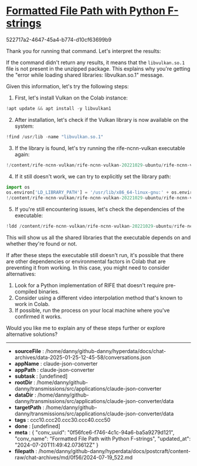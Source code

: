 # [Formatted File Path with Python F-strings](https://claude.ai/chat/0f56fce6-f746-4c1c-94a6-ba5a9279d121)

522717a2-4647-45a4-b774-d10cf63699b9

 Thank you for running that command. Let's interpret the results:

If the command didn't return any results, it means that the `libvulkan.so.1` file is not present in the unzipped package. This explains why you're getting the "error while loading shared libraries: libvulkan.so.1" message.

Given this information, let's try the following steps:

1. First, let's install Vulkan on the Colab instance:

```python
!apt update && apt install -y libvulkan1
```

2. After installation, let's check if the Vulkan library is now available on the system:

```python
!find /usr/lib -name "libvulkan.so.1"
```

3. If the library is found, let's try running the rife-ncnn-vulkan executable again:

```python
!/content/rife-ncnn-vulkan/rife-ncnn-vulkan-20221029-ubuntu/rife-ncnn-vulkan -h
```

4. If it still doesn't work, we can try to explicitly set the library path:

```python
import os
os.environ['LD_LIBRARY_PATH'] = '/usr/lib/x86_64-linux-gnu:' + os.environ.get('LD_LIBRARY_PATH', '')
!/content/rife-ncnn-vulkan/rife-ncnn-vulkan-20221029-ubuntu/rife-ncnn-vulkan -h
```

5. If you're still encountering issues, let's check the dependencies of the executable:

```python
!ldd /content/rife-ncnn-vulkan/rife-ncnn-vulkan-20221029-ubuntu/rife-ncnn-vulkan
```

This will show us all the shared libraries that the executable depends on and whether they're found or not.

If after these steps the executable still doesn't run, it's possible that there are other dependencies or environmental factors in Colab that are preventing it from working. In this case, you might need to consider alternatives:

1. Look for a Python implementation of RIFE that doesn't require pre-compiled binaries.
2. Consider using a different video interpolation method that's known to work in Colab.
3. If possible, run the process on your local machine where you've confirmed it works.

Would you like me to explain any of these steps further or explore alternative solutions?

---

* **sourceFile** : /home/danny/github-danny/hyperdata/docs/chat-archives/data-2025-01-25-12-45-58/conversations.json
* **appName** : claude-json-converter
* **appPath** : claude-json-converter
* **subtask** : [undefined]
* **rootDir** : /home/danny/github-danny/transmissions/src/applications/claude-json-converter
* **dataDir** : /home/danny/github-danny/transmissions/src/applications/claude-json-converter/data
* **targetPath** : /home/danny/github-danny/transmissions/src/applications/claude-json-converter/data
* **tags** : ccc10.ccc20.ccc30.ccc40.ccc50
* **done** : [undefined]
* **meta** : {
  "conv_uuid": "0f56fce6-f746-4c1c-94a6-ba5a9279d121",
  "conv_name": "Formatted File Path with Python F-strings",
  "updated_at": "2024-07-20T11:49:42.073612Z"
}
* **filepath** : /home/danny/github-danny/hyperdata/docs/postcraft/content-raw/chat-archives/md/0f56/2024-07-19_522.md